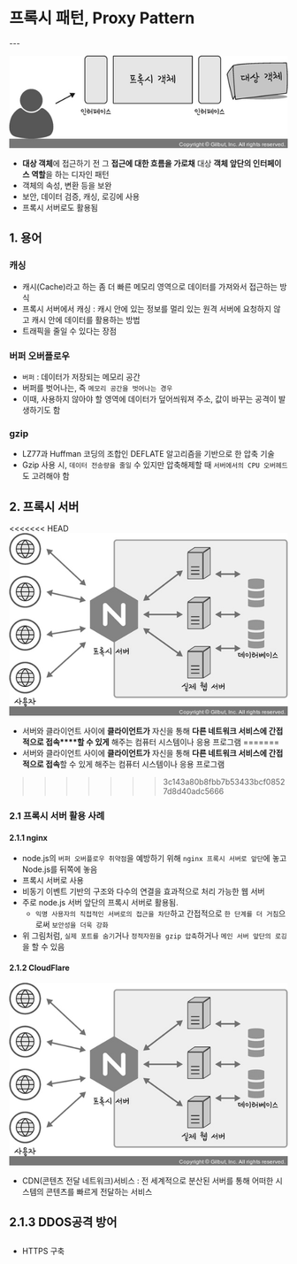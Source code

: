 <h1> 프록시 패턴, Proxy Pattern</h1>
---

![Alt text](../../img/ProxyPattern.jpg)

- **대상 객체**에 접근하기 전 그 **접근에 대한 흐름을 가로채** 대상 **객체 앞단의 인터페이스 역할**을 하는 디자인 패턴
- 객체의 속성, 변환 등을 보완
- 보안, 데이터 검증, 캐싱, 로깅에 사용
- 프록시 서버로도 활용됨
  
**<h2> 1. 용어 </h2>**

**<h3> 캐싱 </h3>**

- 캐시(Cache)라고 하는 좀 더 빠른 메모리 영역으로 데이터를 가져와서 접근하는 방식
- 프록시 서버에서 캐싱 : 캐시 안에 있는 정보를 멀리 있는 원격 서버에 요청하지 않고 캐시 안에 데이터를 활용하는 방법
- 트래픽을 줄일 수 있다는 장점
  
**<h3> 버퍼 오버플로우 </h3>**
- `버퍼` : 데이터가 저장되는 메모리 공간
- 버퍼를 벗어나는, 즉 `메모리 공간을 벗어나는 경우`
- 이때, 사용하지 않아야 할 영역에 데이터가 덮어씌워져 주소, 값이 바꾸는 공격이 발생하기도 함
  
**<h3> gzip </h3>**
- LZ77과 Huffman 코딩의 조합인 DEFLATE 알고리즘을 기반으로 한 압축 기술
- Gzip 사용 시, `데이터 전송량을 줄일` 수 있지만 압축해제할 때 `서버에서의 CPU 오버헤드`도 고려해야 함
  
  

**<h2> 2. 프록시 서버 </h2>**

<<<<<<< HEAD
![Alt text](../../img/ProxyPattern1.jpg)

- 서버와 클라이언트 사이에 **클라이언트가** 자신을 통해 **다른 네트워크 서비스에 간접적으로 접속****할 수 있게** 해주는 컴퓨터 시스템이나 응용 프로그램
=======
- 서버와 클라이언트 사이에 **클라이언트가** 자신을 통해 **다른 네트워크 서비스에 간접적으로 접속**할 수 있게 해주는 컴퓨터 시스템이나 응용 프로그램
>>>>>>> 3c143a80b8fbb7b53433bcf08527d8d40adc5666


**<h3> 2.1 프록시 서버 활용 사례 </h3>**

**<h4> 2.1.1 nginx </h4>**
- node.js의 `버퍼 오버플로우 취약점`을 예방하기 위해 `nginx 프록시 서버로 앞단`에 놓고 Node.js를 뒤쪽에 놓음
- 프록시 서버로 사용
- 비동기 이벤트 기반의 구조와 다수의 연결을 효과적으로 처리 가능한 웹 서버
- 주로 node.js 서버 앞단의 프록시 서버로 활용됨.
  - `익명 사용자의 직접적인 서버로의 접근을 차단`하고 간접적으로 `한 단계를 더 거침`으로써 `보안성을 더욱 강화`
- 위 그림처럼, `실제 포트를 숨기`거나 `정적자원을 gzip 압축`하거나 `메인 서버 앞단의 로깅`을 할 수 있음
 
**<h4> 2.1.2 CloudFlare </h4>**

![Alt text](../../img/ProxyPattern1.jpg)

- CDN(콘텐츠 전달 네트워크)서비스 : 전 세계적으로 분산된 서버를 통해 어떠한 시스템의 콘텐츠를 빠르게 전달하는 서비스
 
**<h4> 2.1.3 DDOS공격 방어 </h4>**
- 
- HTTPS 구축

